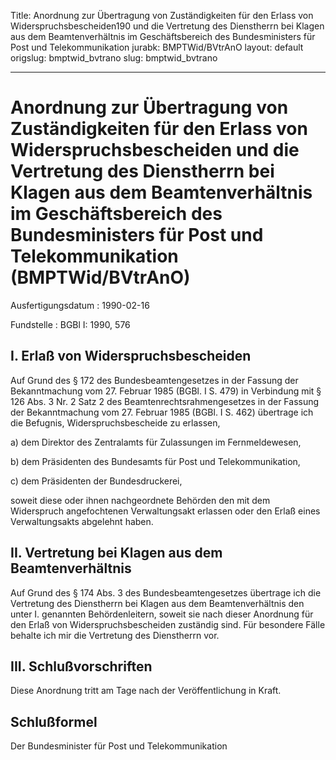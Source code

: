 Title: Anordnung zur Übertragung von Zuständigkeiten für den Erlass von Widerspruchsbescheiden190
  und die Vertretung des Dienstherrn bei Klagen aus dem Beamtenverhältnis im Geschäftsbereich
  des Bundesministers für Post und Telekommunikation
jurabk: BMPTWid/BVtrAnO
layout: default
origslug: bmptwid_bvtrano
slug: bmptwid_bvtrano

---

# Anordnung zur Übertragung von Zuständigkeiten für den Erlass von Widerspruchsbescheiden und die Vertretung des Dienstherrn bei Klagen aus dem Beamtenverhältnis im Geschäftsbereich des Bundesministers für Post und Telekommunikation (BMPTWid/BVtrAnO)

Ausfertigungsdatum
:   1990-02-16

Fundstelle
:   BGBl I: 1990, 576



## I. Erlaß von Widerspruchsbescheiden

Auf Grund des § 172 des Bundesbeamtengesetzes in der Fassung der
Bekanntmachung vom 27. Februar 1985 (BGBl. I S. 479) in Verbindung mit
§ 126 Abs. 3 Nr. 2 Satz 2 des Beamtenrechtsrahmengesetzes in der
Fassung der Bekanntmachung vom 27. Februar 1985 (BGBl. I S. 462)
übertrage ich die Befugnis, Widerspruchsbescheide zu erlassen,

a)  dem Direktor des Zentralamts für Zulassungen im Fernmeldewesen,


b)  dem Präsidenten des Bundesamts für Post und Telekommunikation,


c)  dem Präsidenten der Bundesdruckerei,



soweit diese oder ihnen nachgeordnete Behörden den mit dem Widerspruch
angefochtenen Verwaltungsakt erlassen oder den Erlaß eines
Verwaltungsakts abgelehnt haben.


## II. Vertretung bei Klagen aus dem Beamtenverhältnis

Auf Grund des § 174 Abs. 3 des Bundesbeamtengesetzes übertrage ich die
Vertretung des Dienstherrn bei Klagen aus dem Beamtenverhältnis den
unter I. genannten Behördenleitern, soweit sie nach dieser Anordnung
für den Erlaß von Widerspruchsbescheiden zuständig sind. Für besondere
Fälle behalte ich mir die Vertretung des Dienstherrn vor.


## III. Schlußvorschriften

Diese Anordnung tritt am Tage nach der Veröffentlichung in Kraft.


## Schlußformel

Der Bundesminister für Post und Telekommunikation

